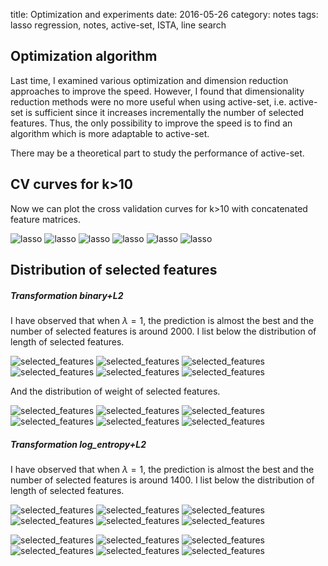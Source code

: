 title: Optimization and experiments
date: 2016-05-26
category: notes
tags: lasso regression, notes, active-set, ISTA, line search

## Optimization algorithm

Last time, I examined various optimization and dimension reduction approaches to improve the speed. However, I found that dimensionality reduction methods were no more useful when using active-set, i.e. active-set is sufficient since it increases incrementally the number of selected features. Thus, the only possibility to improve the speed is to find an algorithm which is more adaptable to active-set.

There may be a theoretical part to study the performance of active-set.

## CV curves for k>10

Now we can plot the cross validation curves for k>10 with concatenated feature matrices.

![lasso]({filename}/images/lasso/intercept/logY_concatenate_filter1000/active_set/lasso_10.png)
![lasso]({filename}/images/lasso/intercept/logY_concatenate_filter1000/active_set/lasso_11.png)
![lasso]({filename}/images/lasso/intercept/logY_concatenate_filter1000/active_set/lasso_12.png)
![lasso]({filename}/images/lasso/intercept/logY_concatenate_filter1000/active_set/lasso_13.png)
![lasso]({filename}/images/lasso/intercept/logY_concatenate_filter1000/active_set/lasso_14.png)
![lasso]({filename}/images/lasso/intercept/logY_concatenate_filter1000/active_set/lasso_15.png)

## Distribution of selected features

##### Transformation binary+L2

I have observed that when $\lambda=1$, the prediction is almost the best and the number of selected features is around 2000. I list below the distribution of length of selected features.

![selected_features]({filename}/images/selected_features/intercept/logY_concatenate_filter1000/bin_normalize/histo_10.png)
![selected_features]({filename}/images/selected_features/intercept/logY_concatenate_filter1000/bin_normalize/histo_11.png)
![selected_features]({filename}/images/selected_features/intercept/logY_concatenate_filter1000/bin_normalize/histo_12.png)
![selected_features]({filename}/images/selected_features/intercept/logY_concatenate_filter1000/bin_normalize/histo_13.png)
![selected_features]({filename}/images/selected_features/intercept/logY_concatenate_filter1000/bin_normalize/histo_14.png)
![selected_features]({filename}/images/selected_features/intercept/logY_concatenate_filter1000/bin_normalize/histo_15.png)

And the distribution of weight of selected features.

![selected_features]({filename}/images/selected_features/intercept/logY_concatenate_filter1000/bin_normalize/weight_10.png)
![selected_features]({filename}/images/selected_features/intercept/logY_concatenate_filter1000/bin_normalize/weight_11.png)
![selected_features]({filename}/images/selected_features/intercept/logY_concatenate_filter1000/bin_normalize/weight_12.png)
![selected_features]({filename}/images/selected_features/intercept/logY_concatenate_filter1000/bin_normalize/weight_13.png)
![selected_features]({filename}/images/selected_features/intercept/logY_concatenate_filter1000/bin_normalize/weight_14.png)
![selected_features]({filename}/images/selected_features/intercept/logY_concatenate_filter1000/bin_normalize/weight_15.png)

##### Transformation log_entropy+L2

I have observed that when $\lambda=1$, the prediction is almost the best and the number of selected features is around 1400. I list below the distribution of length of selected features.

![selected_features]({filename}/images/selected_features/intercept/logY_concatenate_filter1000/log_entropy/histo_10.png)
![selected_features]({filename}/images/selected_features/intercept/logY_concatenate_filter1000/log_entropy/histo_11.png)
![selected_features]({filename}/images/selected_features/intercept/logY_concatenate_filter1000/log_entropy/histo_12.png)
![selected_features]({filename}/images/selected_features/intercept/logY_concatenate_filter1000/log_entropy/histo_13.png)
![selected_features]({filename}/images/selected_features/intercept/logY_concatenate_filter1000/log_entropy/histo_14.png)
![selected_features]({filename}/images/selected_features/intercept/logY_concatenate_filter1000/log_entropy/histo_15.png)

![selected_features]({filename}/images/selected_features/intercept/logY_concatenate_filter1000/log_entropy/weight_10.png)
![selected_features]({filename}/images/selected_features/intercept/logY_concatenate_filter1000/log_entropy/weight_11.png)
![selected_features]({filename}/images/selected_features/intercept/logY_concatenate_filter1000/log_entropy/weight_12.png)
![selected_features]({filename}/images/selected_features/intercept/logY_concatenate_filter1000/log_entropy/weight_13.png)
![selected_features]({filename}/images/selected_features/intercept/logY_concatenate_filter1000/log_entropy/weight_14.png)
![selected_features]({filename}/images/selected_features/intercept/logY_concatenate_filter1000/log_entropy/weight_15.png)
